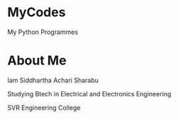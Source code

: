 # MyCodes
My Python Programmes
# About Me 
Iam Siddhartha Achari Sharabu

Studying Btech in Electrical and Electronics Engineering

SVR Engineering College
